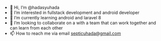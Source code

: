 - 👋 Hi, I’m @hadasyuhada
- 👀 I’m interested in fullstack development and android developer 
- 🌱 I’m currently learning  android and laravel 8
- 💞️ I’m looking to collaborate on a with a team that can work together and can learn from each other
- 📫 How to reach me via email septicuhada@gmail.com

<!---
hadasyuhada/hadasyuhada is a ✨ special ✨ repository because its `README.md` (this file) appears on your GitHub profile.
You can click the Preview link to take a look at your changes.
--->
